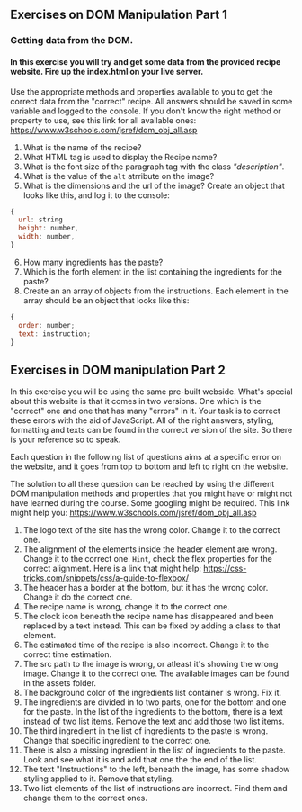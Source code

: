 ## Exercises on DOM Manipulation Part 1

### Getting data from the DOM. 

#### In this exercise you will try and get some data from the provided recipe website. Fire up the index.html on your live server.

Use the appropriate methods and properties available to you to get the correct data from the "correct" recipe. All answers should be saved in some variable and logged to the console. If you don't know the right method or property to use, see this link for all available ones: https://www.w3schools.com/jsref/dom_obj_all.asp

1. What is the name of the recipe?
2. What HTML tag is used to display the Recipe name?
3. What is the font size of the paragraph tag with the class _"description"_.
4. What is the value of the `alt` atrribute on the image?
5. What is the dimensions and the url of the image? Create an object that looks like this, and log it to the console:

```js
{
  url: string
  height: number,
  width: number,
}
```

6. How many ingredients has the paste?
7. Which is the forth element in the list containing the ingredients for the paste?
8. Create an an array of objects from the instructions. Each element in the array should be an object that looks like this:

```js
{
  order: number;
  text: instruction;
}
```

## Exercises in DOM manipulation Part 2

In this exercise you will be using the same pre-built webside. What's special about this website is that it comes in two versions. One which is the "correct" one and one that has many "errors" in it. Your task is to correct these errors with the aid of JavaScript. All of the right answers, styling, formatting and texts can be found in the correct version of the site. So there is your reference so to speak.

Each question in the following list of questions aims at a specific error on the website, and it goes from top to bottom and left to right on the website.

The solution to all these question can be reached by using the different DOM manipulation methods and properties that you might have or might not have learned during the course. Some googling might be required. This link might help you:
https://www.w3schools.com/jsref/dom_obj_all.asp

1. The logo text of the site has the wrong color. Change it to the correct one.
2. The alignment of the elements inside the header element are wrong. Change it to the correct one. `Hint`, check the flex properties for the correct alignment. Here is a link that might help:
https://css-tricks.com/snippets/css/a-guide-to-flexbox/
3. The header has a border at the bottom, but it has the wrong color. Change it do the correct one.
4. The recipe name is wrong, change it to the correct one.
5. The clock icon beneath the recipe name has disappeared and been replaced by a text instead. This can be fixed by adding a class to that element.
6. The estimated time of the recipe is also incorrect. Change it to the correct time estimation.
7. The src path to the image is wrong, or atleast it's showing the wrong image. Change it to the correct one. The available images can be found in the assets folder.
8. The background color of the ingredients list container is wrong. Fix it.
9. The ingredients are divided in to two parts, one for the bottom and one for the paste. In the list of the ingredients to the bottom, there is a text instead of two list items. Remove the text and add those two list items.
10. The third ingredient in the list of ingredients to the paste is wrong. Change that specific ingredient to the correct one.
11. There is also a missing ingredient in the list of ingredients to the paste. Look and see what it is and add that one the the end of the list.
12. The text "Instructions" to the left, beneath the image, has some shadow styling applied to it. Remove that styling.
13. Two list elements of the list of instructions are incorrect. Find them and change them to the correct ones.
